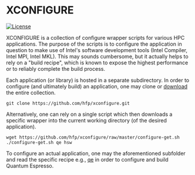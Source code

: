 # XCONFIGURE
[![License](https://img.shields.io/badge/license-BSD3-blue.svg)](LICENSE)

XCONFIGURE is a collection of configure wrapper scripts for various HPC applications. The purpose of the scripts is to configure the application in question to make use of Intel's software development tools (Intel Compiler, Intel MPI, Intel MKL). This may sounds cumbersome, but it actually helps to rely on a "build recipe", which is known to expose the highest performance or to reliably complete the build process.

Each application (or library) is hosted in a separate subdirectory. In order to configure (and ultimately build) an application, one may clone or [download](https://github.com/hfp/xconfigure/archive/master.zip) the entire collection.

```
git clone https://github.com/hfp/xconfigure.git
```

Alternatively, one can rely on a single script which then downloads a specific wrapper into the current working directory (of the desired application).

```
wget https://github.com/hfp/xconfigure/raw/master/configure-get.sh
./configure-get.sh qe hsw
```

To configure an actual application, one may the aforementioned subfolder and read the specific recipe e.g., [qe](qe) in order to configure and build Quantum Espresso.

